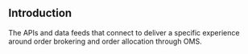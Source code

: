 ## Introduction

The APIs and data feeds that connect to deliver a specific experience around order brokering and order allocation through OMS.